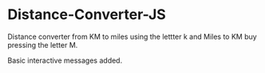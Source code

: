 # Distance-Converter-JS
Distance converter from KM to miles using the lettter k and Miles to KM buy pressing the letter M.

Basic interactive messages added.

